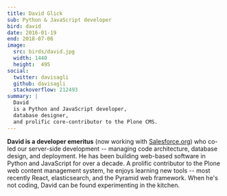 ```yaml
---
title: David Glick
sub: Python & JavaScript developer
bird: david
date: 2016-01-19
end: 2018-07-06
image:
  src: birds/david.jpg
  width: 1440  
  height:  495
social:
  twitter: davisagli
  github: davisagli
  stackoverflow: 212493
summary: |
  David
  is a Python and JavaScript developer,
  database designer,
  and prolific core-contributor to the Plone CMS.
---
```


**David is a developer emeritus**
(now working with [Salesforce.org][salesforce])
who co-led our server-side development --
managing code architecture,
database design,
and deployment.
He has been building web-based software
in Python and JavaScript for over a decade.
A prolific contributor
to the Plone web content management system,
he enjoys learning new tools --
most recently React, elasticsearch,
and the Pyramid web framework.
When he's not coding,
David can be found experimenting in the kitchen.

[salesforce]: http://www.salesforce.org/
